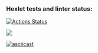 ### Hexlet tests and linter status:
[![Actions Status](https://github.com/Enimalojd/python-project-49/actions/workflows/hexlet-check.yml/badge.svg)](https://github.com/Enimalojd/python-project-49/actions)

<a href="https://codeclimate.com/github/Enimalojd/python-project-49/maintainability"><img src="https://api.codeclimate.com/v1/badges/c6320919aa727462ac90/maintainability" /></a>

[![asciicast](https://asciinema.org/a/jP0CBJsiHZ9NovqXhL5HZC1Nw.svg)](https://asciinema.org/a/jP0CBJsiHZ9NovqXhL5HZC1Nw)
